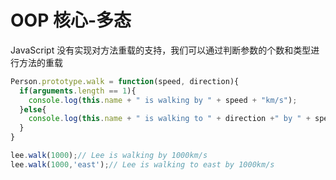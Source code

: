 # OOP 核心-多态

JavaScript 没有实现对方法重载的支持，我们可以通过判断参数的个数和类型进行方法的重载

```Javascript
Person.prototype.walk = function(speed, direction){
  if(arguments.length == 1){
    console.log(this.name + " is walking by " + speed + "km/s");
  }else{
    console.log(this.name + " is walking to " + direction +" by " + speed + "km/s");
  }
}

lee.walk(1000);// Lee is walking by 1000km/s
lee.walk(1000,'east');// Lee is walking to east by 1000km/s
```
